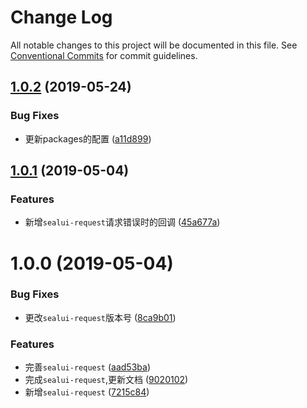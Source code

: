 # Change Log

All notable changes to this project will be documented in this file.
See [Conventional Commits](https://conventionalcommits.org) for commit guidelines.

## [1.0.2](https://github.com/SealUI/seal/compare/sealui-request@1.0.1...sealui-request@1.0.2) (2019-05-24)


### Bug Fixes

* 更新packages的配置 ([a11d899](https://github.com/SealUI/seal/commit/a11d899))





## [1.0.1](https://github.com/SealUI/seal/compare/sealui-request@1.0.0...sealui-request@1.0.1) (2019-05-04)


### Features

* 新增`sealui-request`请求错误时的回调 ([45a677a](https://github.com/SealUI/seal/commit/45a677a))





# 1.0.0 (2019-05-04)


### Bug Fixes

* 更改`sealui-request`版本号 ([8ca9b01](https://github.com/SealUI/seal/commit/8ca9b01))


### Features

* 完善`sealui-request` ([aad53ba](https://github.com/SealUI/seal/commit/aad53ba))
* 完成`sealui-request`,更新文档 ([9020102](https://github.com/SealUI/seal/commit/9020102))
* 新增`sealui-request` ([7215c84](https://github.com/SealUI/seal/commit/7215c84))
